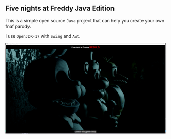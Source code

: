 ## Five nights at Freddy Java Edition

This is a simple open source `Java` project that can help you create your own fnaf parody.

I use `OpenJDK-17` with `Swing` and `Awt`.

![plot](res/images/Preview1.png)
